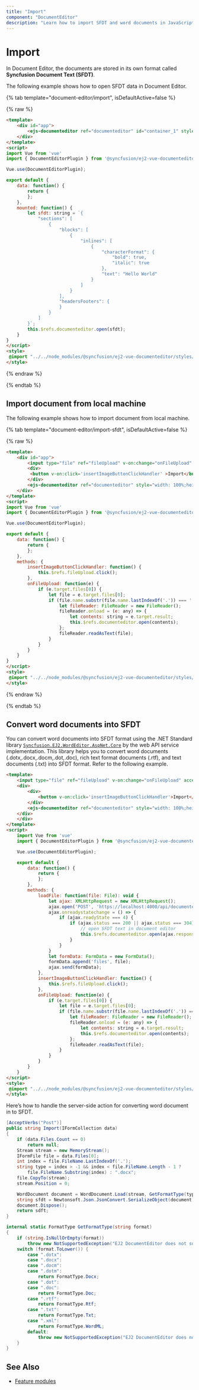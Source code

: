 ```yaml
---
title: "Import"
component: "DocumentEditor"
description: "Learn how to import SFDT and word documents in JavaScript document editor using supported APIs."
---
```


# Import

In Document Editor, the documents are stored in its own format called **Syncfusion Document Text (SFDT)**.

The following example shows how to open SFDT data in Document Editor.

{% tab template="document-editor/import", isDefaultActive=false %}

{% raw %}

```html
<template>
    <div id="app">
        <ejs-documenteditor ref="documenteditor" id="container_1" style="width: 100%;height: 100%;"></ejs-documenteditor>
    </div>
</template>
<script>
import Vue from 'vue'
import { DocumentEditorPlugin } from '@syncfusion/ej2-vue-documenteditor';

Vue.use(DocumentEditorPlugin);

export default {
    data: function() {
        return {
        };
    },
    mounted: function() {
        let sfdt: string = `{
            "sections": [
                {
                    "blocks": [
                        {
                            "inlines": [
                                {
                                    "characterFormat": {
                                        "bold": true,
                                        "italic": true
                                    },
                                    "text": "Hello World"
                                }
                            ]
                        }
                    ],
                    "headersFooters": {
                    }
                }
            ]
        }`;
        this.$refs.documenteditor.open(sfdt);
    }
}
</script>
<style>
 @import "../../node_modules/@syncfusion/ej2-vue-documenteditor/styles/material.css";
</style>
```

{% endraw %}

{% endtab %}

## Import document from local machine

The following example shows how to import document from local machine.

{% tab template="document-editor/import-sfdt", isDefaultActive=false %}

{% raw %}

```html
<template>
    <div id="app">
        <input type="file" ref="fileUpload" v-on:change="onFileUpload" accept=".sfdt" style="position:fixed; left:-100em" />
        <div>
         <button v-on:click='insertImageButtonClickHandler' >Import</button>
        </div>
        <ejs-documenteditor ref="documenteditor" style="width: 100%;height: 100%;"></ejs-documenteditor>
    </div>
</template>
<script>
import Vue from 'vue'
import { DocumentEditorPlugin } from '@syncfusion/ej2-vue-documenteditor';

Vue.use(DocumentEditorPlugin);

export default {
    data: function() {
        return {
        };
    },
    methods: {
        insertImageButtonClickHandler: function() {
            this.$refs.fileUpload.click();
        },
        onFileUpload: function(e) {
            if (e.target.files[0]) {
                let file = e.target.files[0];
                if (file.name.substr(file.name.lastIndexOf('.')) === '.sfdt') {
                    let fileReader: FileReader = new FileReader();
                    fileReader.onload = (e: any) => {
                        let contents: string = e.target.result;
                        this.$refs.documenteditor.open(contents);
                    };
                    fileReader.readAsText(file);
                }
            }
        }
    }
}
</script>
<style>
 @import "../../node_modules/@syncfusion/ej2-vue-documenteditor/styles/material.css";
</style>
```

{% endraw %}

{% endtab %}

## Convert word documents into SFDT

You can convert word documents into SFDT format using the .NET Standard library [`Syncfusion.EJ2.WordEditor.AspNet.Core`](<https://www.nuget.org/packages/Syncfusion.EJ2.WordEditor.AspNet.Core/>) by the web API service implementation. This library helps you to convert word documents (.dotx,.docx,.docm,.dot,.doc), rich text format documents (.rtf), and text documents (.txt) into SFDT format. Refer to the following example.

```html
<template>
    <input type="file" ref="fileUpload" v-on:change="onFileUpload" accept=".dotx,.docx,.docm,.dot,.doc,.rtf,.txt,.xml,.sfdt" style="position:fixed; left:-100em" />
    <div>
        <div>
            <button v-on:click='insertImageButtonClickHandler'>Import</button>
        </div>
        <ejs-documenteditor ref="documenteditor" style="width: 100%;height: 100%;"></ejs-documenteditor>
    </div>
    </div>
</template>
<script>
    import Vue from 'vue'
    import { DocumentEditorPlugin } from '@syncfusion/ej2-vue-documenteditor';

    Vue.use(DocumentEditorPlugin);

    export default {
        data: function() {
            return {
            };
        },
        methods: {
            loadFile: function(file: File): void {
                let ajax: XMLHttpRequest = new XMLHttpRequest();
                ajax.open('POST', 'https://localhost:4000/api/documenteditor/Import', true);
                ajax.onreadystatechange = () => {
                    if (ajax.readyState === 4) {
                        if (ajax.status === 200 || ajax.status === 304) {
                            // open SFDT text in document editor
                            this.$refs.documenteditor.open(ajax.responseText);
                        }
                    }
                }
                let formData: FormData = new FormData();
                formData.append('files', file);
                ajax.send(formData);
            },
            insertImageButtonClickHandler: function() {
                this.$refs.fileUpload.click();
            },
            onFileUpload: function(e) {
                if (e.target.files[0]) {
                    let file = e.target.files[0];
                    if (file.name.substr(file.name.lastIndexOf('.')) === '.sfdt') {
                        let fileReader: FileReader = new FileReader();
                        fileReader.onload = (e: any) => {
                            let contents: string = e.target.result;
                            this.$refs.documenteditor.open(contents);
                        };
                        fileReader.readAsText(file);
                    }
                }
            }
        }
    }
</script>
<style>
 @import "../../node_modules/@syncfusion/ej2-vue-documenteditor/styles/material.css";
</style>
```

Here’s how to handle the server-side action for converting word document in to SFDT.

```csharp
[AcceptVerbs("Post")]
public string Import(IFormCollection data)
{
    if (data.Files.Count == 0)
        return null;
    Stream stream = new MemoryStream();
    IFormFile file = data.Files[0];
    int index = file.FileName.LastIndexOf('.');
    string type = index > -1 && index < file.FileName.Length - 1 ?
        file.FileName.Substring(index) : ".docx";
    file.CopyTo(stream);
    stream.Position = 0;

    WordDocument document = WordDocument.Load(stream, GetFormatType(type.ToLower()));
    string sfdt = Newtonsoft.Json.JsonConvert.SerializeObject(document);
    document.Dispose();
    return sdft;
}

internal static FormatType GetFormatType(string format)
{
    if (string.IsNullOrEmpty(format))
        throw new NotSupportedException("EJ2 DocumentEditor does not support this file format.");
    switch (format.ToLower()) {
        case ".dotx":
        case ".docx":
        case ".docm":
        case ".dotm":
            return FormatType.Docx;
        case ".dot":
        case ".doc":
            return FormatType.Doc;
        case ".rtf":
            return FormatType.Rtf;
        case ".txt":
            return FormatType.Txt;
        case ".xml":
            return FormatType.WordML;
        default:
            throw new NotSupportedException("EJ2 DocumentEditor does not support this file format.");
    }
}

```

## See Also

* [Feature modules](../document-editor/feature-module/)
